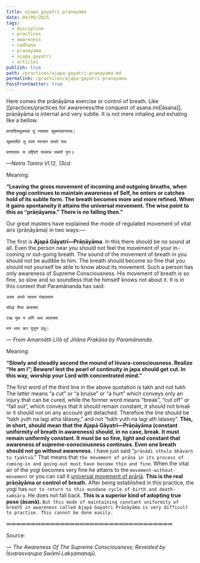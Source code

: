 ```yaml
---
title: ajapa gayatri pranayama
date: 04/09/2025
tags:
  - discipline
  - practices
  - awareness
  - sadhana
  - pranayama
  - ajapa_gayatri
  - articles
publish: true
path: /practices/ajapa-gayatri-pranayama.md
permalink: /practices/ajapa-gayatri-pranayama
PassFrontmatter: true
---
```

Here comes the prāṇāyāma exercise or control of breath. Like [[practices/practices for awareness/the conquest of asana.md|āsana]], prāṇāyāma is internal and very subtle. It is not mere inhaling and exhaling like a bellow. 

`प्राणादिस्थूलभावं तु त्यक्त्वा सूक्ष्मपथान्तरम्।`

`सूक्ष्मातीतं तु परमं स्पन्दन लभते यतः`

`प्राणायामः स उद्दिष्टो यस्मान्न च्यवते पुनः॥`

*—Netra Tantra VI.12, 13cd.* 

Meaning:

**“Leaving the gross movement of incoming and outgoing breaths, when the yogi continues to maintain awareness of Self, he enters or catches hold of its subtle form. The breath becomes more and more refined. When it gains spontaneity it attains the universal movement. The wise point to this as “prāṇāyama.” There is no falling then.”** 

Our great masters have explained the mode of regulated movement of vital airs (prāṇāyāma) in two ways:— 

The first is **Ajapā Gāyatrī—Prāṇāyāma**. In this there should be no sound at all. Even the person near you should not feel the movement of your in-coming or out-going breath. The sound of the movement of breath in you should not be audible to him. The breath should become so fine that you should not yourself be able to know about its movement. Such a person has only awareness of Supreme Consciousness. His movement of breath is so fine, so slow and so soundless that he himself knows not about it. It is in this context that Paramānanda has said: 

`अस्त अस्ते स्वस्त पंचालसय`

`सोऽहं भैरव बालसंय` 

`टख युथ न लगि अथ लालसय` 

`मन थ्यर कर पूजुन प्रभु।` 

*— From Amarnāth Līlā of Jñāna Prakāśa by Paramānanda.* 

Meaning:

**“Slowly and steadily ascend the mound of Iśvara-consciousness. Realize “He am I”; Beware! lest the pearl of continuity in japa should get cut. In this way, worship your Lord with concentrated mind.”**

The first word of the third line in the above quotation is takh and not tukh The latter means “a cut” or “a bruise” or “a hurt” which conveys only an injury that can be cured, while the former word means “break”, “cut off” or “fall out”, which conveys that it should remain constant, it should not break or it should not on any account get detached. Therefore the line should be “takh yuth na lagi athа lālasey,” and not “tukh yuth na lagi ath lalasey”. **This, in short, should mean that the Ajapā Gāyatrī—Prāṇāyāma (constant uniformity of breath in awareness) should, in no case, break. It must remain uniformly constant. It must be so fine, light and constant that awareness of supreme-consciousness continues. Even one breath should not go without awareness.** I have just said “`prāṇādi sthula bhāvarṇ tu tyaktvā`.” That means that `the movement of prāṇa in its process of coming-in and going-out must have become thin and fine`. When the vital air of the yogi becomes very fine he attains to the `movement-without-movement` or you can call it [universal movement of prāṇā](). **This is the real prāṇāyāma or control of breath.** After being established in this practice, the yogi has `not to return to this mundane cycle of birth and death-saṁsāra`. He does not fall back. **This is a superior kind of adopting true pose (āsanā).** `But this mode of maintaining constant uniformity of breath in awareness called Ajapā Gayatri Prāṇāyāma is very difficult to practise. This cannot be done easily.`

∞∞∞∞∞∞∞∞∞∞∞∞∞∞∞∞∞∞∞∞∞∞∞∞∞∞∞∞∞∞∞∞∞∞

Source:

_— The Awareness Of The Supreme Consciousness; Revealed by Īśvarasvarupa Swāmī Lakṣamaṇajū._
